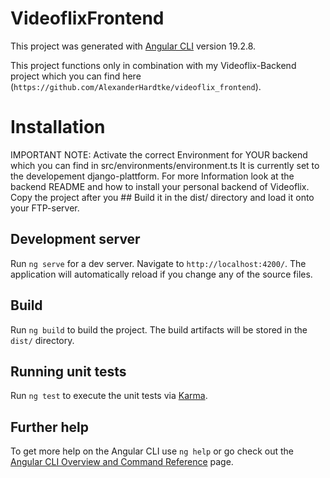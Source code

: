 # VideoflixFrontend

This project was generated with [Angular CLI](https://github.com/angular/angular-cli) version 19.2.8.

This project functions only in combination with my Videoflix-Backend project which you can find here (`https://github.com/AlexanderHardtke/videoflix_frontend`).

# Installation

IMPORTANT NOTE: Activate the correct Environment for YOUR backend which you can find in src/environments/environment.ts
It is currently set to the developement django-plattform. For more Information look at the backend README and how to install your personal backend of Videoflix.
Copy the project after you ## Build it in the dist/ directory and load it onto your FTP-server.

## Development server

Run `ng serve` for a dev server. Navigate to `http://localhost:4200/`. The application will automatically reload if you change any of the source files.

## Build

Run `ng build` to build the project. The build artifacts will be stored in the `dist/` directory.

## Running unit tests

Run `ng test` to execute the unit tests via [Karma](https://karma-runner.github.io).

## Further help

To get more help on the Angular CLI use `ng help` or go check out the [Angular CLI Overview and Command Reference](https://angular.dev/tools/cli) page.

